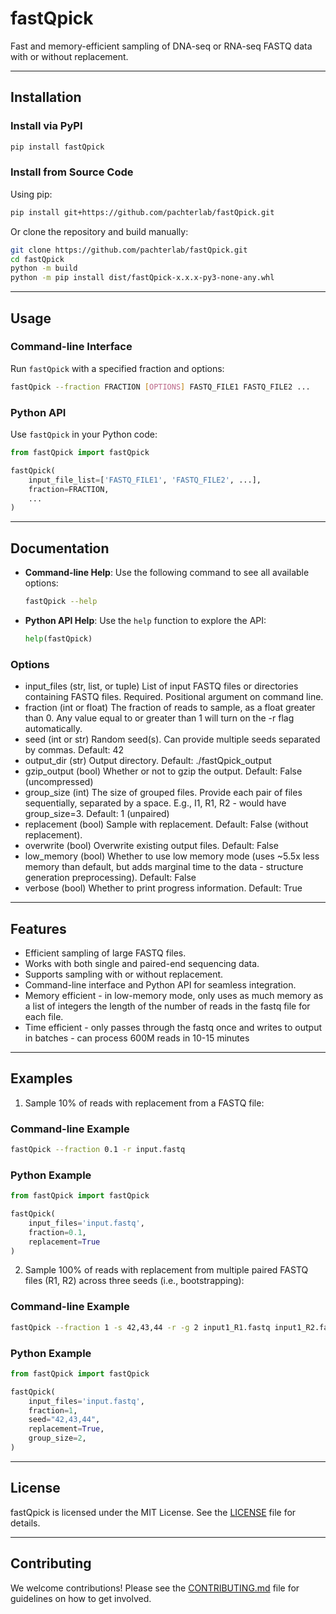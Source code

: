 # fastQpick

Fast and memory-efficient sampling of DNA-seq or RNA-seq FASTQ data with or without replacement.

---

## Installation

### Install via PyPI
```bash
pip install fastQpick
```

### Install from Source Code

Using pip:
```bash
pip install git+https://github.com/pachterlab/fastQpick.git
```

Or clone the repository and build manually:
```bash
git clone https://github.com/pachterlab/fastQpick.git
cd fastQpick
python -m build
python -m pip install dist/fastQpick-x.x.x-py3-none-any.whl
```

---

## Usage

### Command-line Interface

Run `fastQpick` with a specified fraction and options:
```bash
fastQpick --fraction FRACTION [OPTIONS] FASTQ_FILE1 FASTQ_FILE2 ...
```

### Python API

Use `fastQpick` in your Python code:
```python
from fastQpick import fastQpick

fastQpick(
    input_file_list=['FASTQ_FILE1', 'FASTQ_FILE2', ...],
    fraction=FRACTION,
    ...
)
```

---

## Documentation

- **Command-line Help**: Use the following command to see all available options:
  ```bash
  fastQpick --help
  ```

- **Python API Help**: Use the `help` function to explore the API:
  ```python
  help(fastQpick)
  ```

### Options
- input_files (str, list, or tuple)        List of input FASTQ files or directories containing FASTQ files. Required. Positional argument on command line.
-  fraction (int or float)                 The fraction of reads to sample, as a float greater than 0. Any value equal to or greater than 1 will turn on the -r flag automatically.
-  seed (int or str)                       Random seed(s). Can provide multiple seeds separated by commas. Default: 42
-  output_dir (str)                        Output directory. Default: ./fastQpick_output
-  gzip_output (bool)                      Whether or not to gzip the output. Default: False (uncompressed)
-  group_size (int)                        The size of grouped files. Provide each pair of files sequentially, separated by a space. E.g., I1, R1, R2 -  would have group_size=3. Default: 1 (unpaired)
-  replacement (bool)                      Sample with replacement. Default: False (without replacement).
-  overwrite (bool)                        Overwrite existing output files. Default: False
-  low_memory (bool)                       Whether to use low memory mode (uses ~5.5x less memory than default, but adds marginal time to the data -  structure generation preprocessing). Default: False
-  verbose (bool)                          Whether to print progress information. Default: True

---

## Features

- Efficient sampling of large FASTQ files.
- Works with both single and paired-end sequencing data.
- Supports sampling with or without replacement.
- Command-line interface and Python API for seamless integration.
- Memory efficient - in low-memory mode, only uses as much memory as a list of integers the length of the number of reads in the fastq file for each file.
- Time efficient - only passes through the fastq once and writes to output in batches - can process 600M reads in 10-15 minutes

---

## Examples

1. Sample 10% of reads with replacement from a FASTQ file:

### Command-line Example
```bash
fastQpick --fraction 0.1 -r input.fastq
```

### Python Example
```python
from fastQpick import fastQpick

fastQpick(
    input_files='input.fastq',
    fraction=0.1,
    replacement=True
)
```

2. Sample 100% of reads with replacement from multiple paired FASTQ files (R1, R2) across three seeds (i.e., bootstrapping):

### Command-line Example
```bash
fastQpick --fraction 1 -s 42,43,44 -r -g 2 input1_R1.fastq input1_R2.fastq
```

### Python Example
```python
from fastQpick import fastQpick

fastQpick(
    input_files='input.fastq',
    fraction=1,
    seed="42,43,44",
    replacement=True,
    group_size=2,
)
```
---

## License

fastQpick is licensed under the MIT License. See the [LICENSE](LICENSE) file for details.

---

## Contributing

We welcome contributions! Please see the [CONTRIBUTING.md](CONTRIBUTING.md) file for guidelines on how to get involved.

